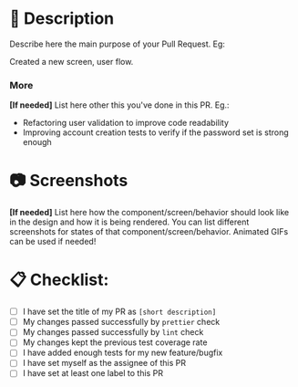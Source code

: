 # :speech_balloon: Description 

Describe here the main purpose of your Pull Request. Eg:

Created a new screen, user flow.

### More

**[If needed]** List here other this you've done in this PR. Eg.:

- Refactoring user validation to improve code readability
- Improving account creation tests to verify if the password set is strong enough


# :camera: Screenshots

**[If needed]** List here how the component/screen/behavior should look like in the design and how it is being rendered. You can list different screenshots for states of that component/screen/behavior. Animated GIFs can be used if needed!


# :clipboard: Checklist:

- [ ] I have set the title of my PR as `[short description]`
- [ ] My changes passed successfully by `prettier` check
- [ ] My changes passed successfully by `lint` check
- [ ] My changes kept the previous test coverage rate
- [ ] I have added enough tests for my new feature/bugfix
- [ ] I have set myself as the assignee of this PR
- [ ] I have set at least one label to this PR